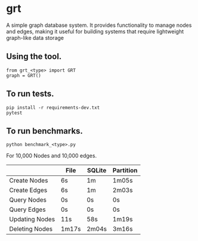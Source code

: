 # grt

A simple graph database system. It provides functionality to manage nodes and edges,
making it useful for building systems that require lightweight graph-like data storage

## Using the tool.

    from grt_<type> import GRT
    graph = GRT()
    

## To run tests.

    pip install -r requirements-dev.txt
    pytest

## To run benchmarks.

    python benchmark_<type>.py

For 10,000 Nodes and 10,000 edges.

|                   | File  | SQLite    | Partition   |
|---                |---    |---        |---          |
| Create Nodes      | 6s    | 1m        | 1m05s       |
| Create Edges      | 6s    | 1m        | 2m03s       |
| Query Nodes       | 0s    | 0s        | 0s          |
| Query Edges       | 0s    | 0s        | 0s          |
| Updating Nodes    | 11s   | 58s       | 1m19s       |
| Deleting Nodes    | 1m17s | 2m04s     | 3m16s       |
